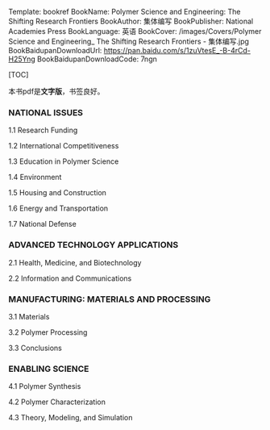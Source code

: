 Template: bookref
BookName: Polymer Science and Engineering: The Shifting Research Frontiers
BookAuthor: 集体编写
BookPublisher: National Academies Press
BookLanguage: 英语
BookCover: /images/Covers/Polymer Science and Engineering_ The Shifting Research Frontiers - 集体编写.jpg
BookBaidupanDownloadUrl: https://pan.baidu.com/s/1zuVtesE_-B-4rCd-H25Yng
BookBaidupanDownloadCode: 7ngn

[TOC]

本书pdf是**文字版**，书签良好。

### NATIONAL ISSUES

1.1 Research Funding

1.2 International Competitiveness

1.3 Education in Polymer Science

1.4 Environment

1.5 Housing and Construction

1.6 Energy and Transportation

1.7 National Defense


### ADVANCED TECHNOLOGY APPLICATIONS

2.1 Health, Medicine, and Biotechnology

2.2 Information and Communications

### MANUFACTURING: MATERIALS AND PROCESSING

3.1 Materials

3.2 Polymer Processing 

3.3 Conclusions

### ENABLING SCIENCE

4.1 Polymer Synthesis

4.2 Polymer Characterization

4.3 Theory, Modeling, and Simulation
